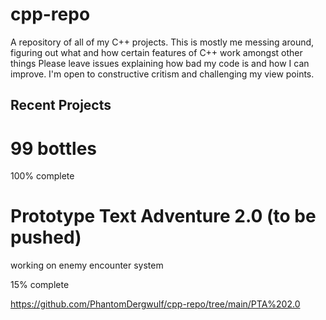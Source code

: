 # cpp-repo
A repository of all of my C++ projects. This is mostly me messing around, figuring out what and how certain features of C++ work amongst other things
Please leave issues explaining how bad my code is and how I can improve. I'm open to constructive critism and challenging my view points.

## Recent Projects
# 99 bottles
100% complete 


# Prototype Text Adventure 2.0 (to be pushed)
working on enemy encounter system

15% complete

https://github.com/PhantomDergwulf/cpp-repo/tree/main/PTA%202.0

